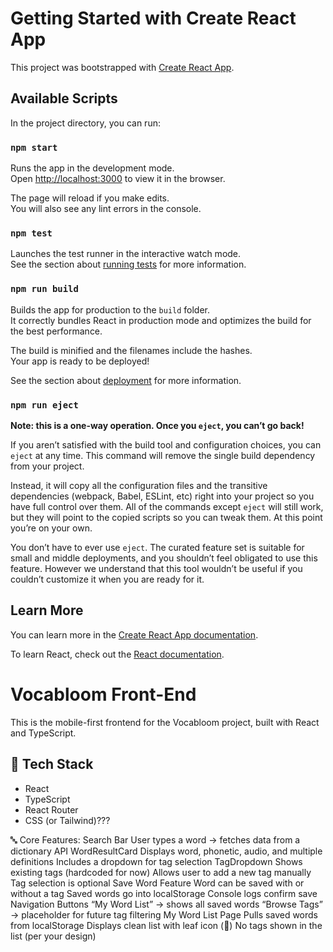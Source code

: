 # Getting Started with Create React App

This project was bootstrapped with [Create React App](https://github.com/facebook/create-react-app).

## Available Scripts

In the project directory, you can run:

### `npm start`

Runs the app in the development mode.\
Open [http://localhost:3000](http://localhost:3000) to view it in the browser.

The page will reload if you make edits.\
You will also see any lint errors in the console.

### `npm test`

Launches the test runner in the interactive watch mode.\
See the section about [running tests](https://facebook.github.io/create-react-app/docs/running-tests) for more information.

### `npm run build`

Builds the app for production to the `build` folder.\
It correctly bundles React in production mode and optimizes the build for the best performance.

The build is minified and the filenames include the hashes.\
Your app is ready to be deployed!

See the section about [deployment](https://facebook.github.io/create-react-app/docs/deployment) for more information.

### `npm run eject`

**Note: this is a one-way operation. Once you `eject`, you can’t go back!**

If you aren’t satisfied with the build tool and configuration choices, you can `eject` at any time. This command will remove the single build dependency from your project.

Instead, it will copy all the configuration files and the transitive dependencies (webpack, Babel, ESLint, etc) right into your project so you have full control over them. All of the commands except `eject` will still work, but they will point to the copied scripts so you can tweak them. At this point you’re on your own.

You don’t have to ever use `eject`. The curated feature set is suitable for small and middle deployments, and you shouldn’t feel obligated to use this feature. However we understand that this tool wouldn’t be useful if you couldn’t customize it when you are ready for it.

## Learn More

You can learn more in the [Create React App documentation](https://facebook.github.io/create-react-app/docs/getting-started).

To learn React, check out the [React documentation](https://reactjs.org/).


# Vocabloom Front-End

This is the mobile-first frontend for the Vocabloom project, built with React and TypeScript.

## 🚀 Tech Stack
- React
- TypeScript
- React Router
- CSS (or Tailwind)???


🔤 Core Features:
Search Bar
User types a word → fetches data from a dictionary API
WordResultCard
Displays word, phonetic, audio, and multiple definitions
Includes a dropdown for tag selection
TagDropdown
Shows existing tags (hardcoded for now)
Allows user to add a new tag manually
Tag selection is optional
Save Word Feature
Word can be saved with or without a tag
Saved words go into localStorage
Console logs confirm save
Navigation Buttons
“My Word List” → shows all saved words
“Browse Tags” → placeholder for future tag filtering
My Word List Page
Pulls saved words from localStorage
Displays clean list with leaf icon (🌱)
No tags shown in the list (per your design)
